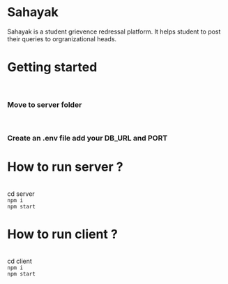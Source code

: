 # Sahayak
Sahayak is a student grievence redressal platform. It helps student to post their queries to orgranizational heads.

# Getting started
</br>
<h3>Move to server folder</h3>
</br>
<h3>Create an .env file add your DB_URL and PORT </h3>

# How to run server ?
</br>
cd server
</br>
<code>npm i</code>
</br>
<code>npm start</code>

# How to run client ?
</br>
cd client
</br>
<code>npm i</code>
</br>
<code>npm start</code>
